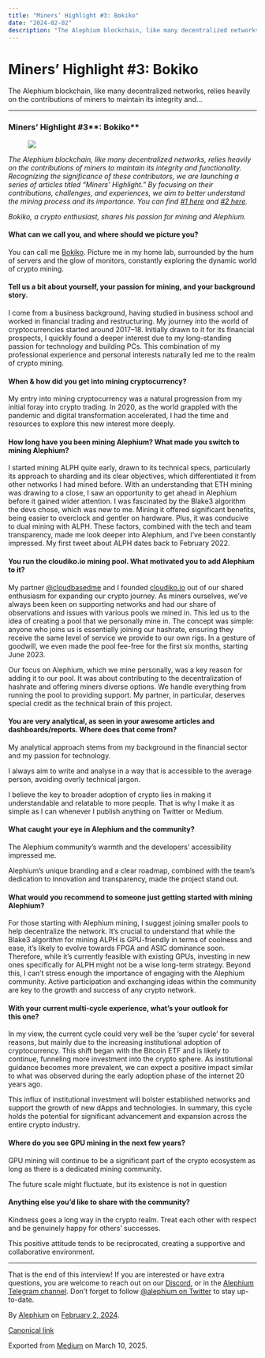 ```yaml
---
title: "Miners’ Highlight #3: Bokiko"
date: "2024-02-02"
description: "The Alephium blockchain, like many decentralized networks, relies heavily on the contributions of miners to maintain its integrity and…"
---
```


<div>

# Miners’ Highlight \#3: Bokiko

</div>

<div class="section p-summary" field="subtitle">

The Alephium blockchain, like many decentralized networks, relies heavily on the contributions of miners to maintain its integrity and…

</div>

<div class="section e-content" field="body">

<div id="6018" class="section section section--body section--first">

<div class="section-divider">

------------------------------------------------------------------------

</div>

<div class="section-content">

<div class="section-inner sectionLayout--insetColumn">

### Miners’ Highlight \#3**: Bokiko**

<figure id="e5da" class="graf graf--figure graf-after--h3">
<img src="https://cdn-images-1.medium.com/max/800/0*SK1b2gWG3-f5_TAs" class="graf-image" data-image-id="0*SK1b2gWG3-f5_TAs" data-width="1400" data-height="467" data-is-featured="true" />
</figure>

*The Alephium blockchain, like many decentralized networks, relies heavily on the contributions of miners to maintain its integrity and functionality. Recognizing the significance of these contributors, we are launching a series of articles titled “Miners’ Highlight.” By focusing on their contributions, challenges, and experiences, we aim to better understand the mining process and its importance. You can find* <a href="https://medium.com/@alephium/miners-highlight-1-cedric-crispin-c4ed456f6d10" class="markup--anchor markup--p-anchor" data-href="https://medium.com/@alephium/miners-highlight-1-cedric-crispin-c4ed456f6d10" target="_blank"><em>#1 here</em></a> *and* <a href="https://medium.com/@alephium/miners-highlight-1-jake-aka-hiram-abiff-a8833307f316" class="markup--anchor markup--p-anchor" data-href="https://medium.com/@alephium/miners-highlight-1-jake-aka-hiram-abiff-a8833307f316" target="_blank"><em>#2 here</em></a>*.*

*Bokiko, a crypto enthusiast, shares his passion for mining and Alephium.*

#### **What can we call you, and where should we picture you?**

You can call me <a href="https://twitter.com/Bokiko_io" class="markup--anchor markup--p-anchor" data-href="https://twitter.com/Bokiko_io" rel="noopener" target="_blank">Bokiko</a>. Picture me in my home lab, surrounded by the hum of servers and the glow of monitors, constantly exploring the dynamic world of crypto mining.

#### **Tell us a bit about yourself, your passion for mining, and your background story.**

I come from a business background, having studied in business school and worked in financial trading and restructuring. My journey into the world of cryptocurrencies started around 2017–18. Initially drawn to it for its financial prospects, I quickly found a deeper interest due to my long-standing passion for technology and building PCs. This combination of my professional experience and personal interests naturally led me to the realm of crypto mining.

#### **When & how did you get into mining cryptocurrency?**

My entry into mining cryptocurrency was a natural progression from my initial foray into crypto trading. In 2020, as the world grappled with the pandemic and digital transformation accelerated, I had the time and resources to explore this new interest more deeply.

#### **How long have you been mining Alephium? What made you switch to mining Alephium?**

I started mining ALPH quite early, drawn to its technical specs, particularly its approach to sharding and its clear objectives, which differentiated it from other networks I had mined before. With an understanding that ETH mining was drawing to a close, I saw an opportunity to get ahead in Alephium before it gained wider attention. I was fascinated by the Blake3 algorithm the devs chose, which was new to me. Mining it offered significant benefits, being easier to overclock and gentler on hardware. Plus, it was conducive to dual mining with ALPH. These factors, combined with the tech and team transparency, made me look deeper into Alephium, and I’ve been constantly impressed. My first tweet about ALPH dates back to February 2022.

<figure id="ce21" class="graf graf--figure graf--iframe graf-after--p">
<blockquote>
<a href="https://twitter.com/Bokiko_io/status/1489685936665411586"></a>
</blockquote>
</figure>

#### **You run the cloudiko.io mining pool. What motivated you to add Alephium to it?**

My partner <a href="https://twitter.com/CloudBasedMe" class="markup--anchor markup--p-anchor" data-href="https://twitter.com/CloudBasedMe" rel="noopener" target="_blank">@cloudbasedme</a> and I founded <a href="http://cloudiko.io" class="markup--anchor markup--p-anchor" data-href="http://cloudiko.io" rel="noopener" target="_blank">cloudiko.io</a> out of our shared enthusiasm for expanding our crypto journey. As miners ourselves, we’ve always been keen on supporting networks and had our share of observations and issues with various pools we mined in. This led us to the idea of creating a pool that we personally mine in. The concept was simple: anyone who joins us is essentially joining our hashrate, ensuring they receive the same level of service we provide to our own rigs. In a gesture of goodwill, we even made the pool fee-free for the first six months, starting June 2023.

Our focus on Alephium, which we mine personally, was a key reason for adding it to our pool. It was about contributing to the decentralization of hashrate and offering miners diverse options. We handle everything from running the pool to providing support. My partner, in particular, deserves special credit as the technical brain of this project.

#### **You are very analytical, as seen in your awesome articles and dashboards/reports. Where does that come from?**

My analytical approach stems from my background in the financial sector and my passion for technology.

I always aim to write and analyse in a way that is accessible to the average person, avoiding overly technical jargon.

I believe the key to broader adoption of crypto lies in making it understandable and relatable to more people. That is why I make it as simple as I can whenever I publish anything on Twitter or Medium.

#### **What caught your eye in Alephium and the community?**

The Alephium community’s warmth and the developers’ accessibility impressed me.

Alephium’s unique branding and a clear roadmap, combined with the team’s dedication to innovation and transparency, made the project stand out.

#### **What would you recommend to someone just getting started with mining Alephium?**

For those starting with Alephium mining, I suggest joining smaller pools to help decentralize the network. It’s crucial to understand that while the Blake3 algorithm for mining ALPH is GPU-friendly in terms of coolness and ease, it’s likely to evolve towards FPGA and ASIC dominance soon. Therefore, while it’s currently feasible with existing GPUs, investing in new ones specifically for ALPH might not be a wise long-term strategy. Beyond this, I can’t stress enough the importance of engaging with the Alephium community. Active participation and exchanging ideas within the community are key to the growth and success of any crypto network.

#### **With your current multi-cycle experience, what’s your outlook for this one?**

In my view, the current cycle could very well be the ‘super cycle’ for several reasons, but mainly due to the increasing institutional adoption of cryptocurrency. This shift began with the Bitcoin ETF and is likely to continue, funneling more investment into the crypto sphere. As institutional guidance becomes more prevalent, we can expect a positive impact similar to what was observed during the early adoption phase of the internet 20 years ago.

This influx of institutional investment will bolster established networks and support the growth of new dApps and technologies. In summary, this cycle holds the potential for significant advancement and expansion across the entire crypto industry.

#### **Where do you see GPU mining in the next few years?**

GPU mining will continue to be a significant part of the crypto ecosystem as long as there is a dedicated mining community.

The future scale might fluctuate, but its existence is not in question

#### **Anything else you’d like to share with the community?**

Kindness goes a long way in the crypto realm. Treat each other with respect and be genuinely happy for others’ successes.

This positive attitude tends to be reciprocated, creating a supportive and collaborative environment.

</div>

</div>

</div>

<div id="2438" class="section section section--body section--last">

<div class="section-divider">

------------------------------------------------------------------------

</div>

<div class="section-content">

<div class="section-inner sectionLayout--insetColumn">

That is the end of this interview! If you are interested or have extra questions, you are welcome to reach out on our <a href="http://alephium.org/discord" class="markup--anchor markup--p-anchor" data-href="http://alephium.org/discord" rel="noopener" target="_blank">Discord</a>, or in the <a href="https://t.me/alephiumgroup" class="markup--anchor markup--p-anchor" data-href="https://t.me/alephiumgroup" rel="noopener" target="_blank">Alephium Telegram channel</a>. Don’t forget to follow <a href="https://twitter.com/alephium" class="markup--anchor markup--p-anchor" data-href="https://twitter.com/alephium" rel="noopener ugc nofollow noopener noopener" target="_blank">@alephium on Twitter</a> to stay up-to-date.

</div>

</div>

</div>

</div>

By <a href="https://medium.com/@alephium" class="p-author h-card">Alephium</a> on [February 2, 2024](https://medium.com/p/7b2a22ea0253).

<a href="https://medium.com/@alephium/miners-highlight-3-bokiko-7b2a22ea0253" class="p-canonical">Canonical link</a>

Exported from [Medium](https://medium.com) on March 10, 2025.
